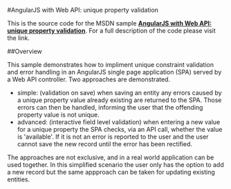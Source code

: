 #AngularJS with Web API: unique property validation

This is the source code for the MSDN sample [**AngularJS with Web API: unique property validation**](https://code.msdn.microsoft.com/AngularJS-with-Web-API-8210527d). For a full description of the code please visit the link.

##Overview

This sample demonstrates how to impliment unique constraint validation and error handling in an AngularJS single page application (SPA) served by a Web API controller. Two approaches are demonstrated.

* simple: (validation on save) when saving an entity any errors caused by a unique property value already existing are returned to the SPA. Those errors can then be handled, informing the user that the offending property value is not unique. 
* advanced: (interactive field level validation) when entering a new value for a unique property the SPA checks, via an API call, whether the value is 'available'. If it is not an error is reported to the user and the user cannot save the new record until the error has been rectified. 

The approaches are not exclusive, and in a real world application can be used together. In this simplified scenario the user only has the option to add a new record but the same appproach can be taken for updating existing entities.

